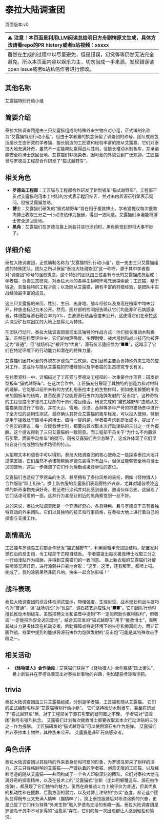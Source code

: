# 泰拉大陆调查团
页面版本:v0
 

| :warning: 注意！本页面是利用LLM阅读总结明日方舟剧情原文生成，具体方法请看repo的PR history或者b站视频：xxxxx           |
|:----------------------------|
| 虽然在生成的过程中以尽量避免，但是错误，幻觉等等仍然无法完全避免。所以本页面内容以娱乐为主，切勿当成一手来源。发现错误请open issue或者b站私信作者进行修改。|



## 其他名称
艾露猫特别行动小组
## 简要介绍
泰拉大陆调查团是由三只艾露猫组成的特殊外来生物应对小组，正式编制名称为“艾露猫特别行动小组”，但由于学者猫的执念保留了调查团的称号。团队成员包括擅长生态研究的学者猫、擅长锻造的工匠猫和经验丰富的随从艾露猫。它们对泰拉大地充满好奇，虽然不一定能帮助赢得战斗胜利，但擅长推动木制板车，并承诺能安全将博士送回营地。艾露猫们非感染者，因可爱的外貌受到广泛欢迎。工匠猫曾与罗德岛工程部合作研发了“猫式越野车”。
## 相关角色
-   **罗德岛工程部**：工匠猫与工程部合作研发了新型板车“猫式越野车”。工程部干员对艾露猫利用本土材料的方式表示瞠目结舌，并对未内置源石引擎表示疑问，但被艾露猫忽略。
-   **博士**：艾露猫们研发的“猫式越野车”旨在用于援救博士。学者猫提议每次援救向博士收取三分之一行动津贴作为报酬，得到一致同意。艾露猫们承诺能将博士安全送回营地。
-   **黑角**：艾露猫们在罗德岛换上新装并进行涂鸦时，黑角察觉到即将大事不妙了。
## 详细介绍
泰拉大陆调查团，正式编制名称为“艾露猫特别行动小组”，是一支由三只艾露猫组成的特殊团队。团队之所以保留“泰拉大陆调查团”这一称呼，源于其中学者猫对“调查团”称号的强烈执念。这个特别的团队由三位各有专长的艾露猫成员组成：学者猫，负责生态研究，对泰拉大地的各种生物和环境充满探索欲；工匠猫，精于锻造，具备独特的工程才能；以及随从艾露猫，拥有丰富的狩猎经验，是团队中实战经验最丰富的成员。

这三只艾露猫的来历、性别、生日、出身地、战斗经验以及身高在档案中均未公开，种族也标记为未公开。然而，医疗部的检测报告确认它们均是非矿石病感染者，体细胞与源石融合率为0%，血液源石结晶密度未公开。这使得它们在泰拉这片深受矿石病困扰的大地上显得尤为特殊。

在团队行动时，泰拉大陆调查团表现出其独特的作战方式：他们擅长推动木制板车。虽然在档案评估中，它们的物理强度、生理耐受、战术规划和战斗技巧均被评定为“普通”，但“战场机动”被评为“优良”，源石技艺适应性为“■■”，这暗示了它们在特定环境下的行动能力和潜在的特殊力量。

艾露猫们因其可爱的外貌在罗德岛广受欢迎。它们目前主要负责特殊外来生物的应对工作，这或许与随从艾露猫的狩猎经验以及学者猫的生态研究专长有关。

在档案资料一中，详细描述了工匠猫与罗德岛工程部的一次重要合作项目：研发新型板车“猫式越野车”。在这次合作中，工匠猫充分展现了其独特的创造力和对材料的理解，它能够以前所未有的方式利用泰拉本土的生物材料，例如使用磐蟹的甲壳来加固板车的结构，甚至配置了仅能将源石虫作为炮弹发射的“反击炮”。这种奇特的工程思路令罗德岛工程部的干员们瞠目结舌。研发完成的“猫式越野车”由随从艾露猫亲自进行了验收，并在火山、雪地、沙漠、丛林等多种严苛的狩猎场景中进行了全方位的适用性测试，最终确认其符合艾露猫的板车标准，可以投入使用，特别是用于援救处于困境中的博士。值得一提的是，学者猫考虑到研发成本，提出了一个务实的建议：每一次援救博士时，都要向其收取本次行动津贴的三分之一作为报酬。这个提议得到了三只艾露猫的一致同意。而工程部干员关于“为什么不内置源石引擎，而要手动推车”的疑问，则被艾露猫们完全忽略了，这或许体现了它们坚持自身传统或独特技术路径的特点。

从招聘文本和语音中可以得知，泰拉大陆调查团的核心使命之一是探索泰拉大地并提供支援，它们虽然不承诺能帮助罗德岛赢得所有战斗，但保证能够安全地将博士送回营地，这进一步强调了它们作为后勤或援救单位的定位。

艾露猫们也适应了罗德岛的生活，甚至拥有了泰拉风格的装扮，例如《怪物猎人》合作服装“跃上街头”。换上新衣服的艾露猫们表现得格外兴奋，尤其对罐装喷漆这样的新奇事物充满好奇，甚至进行涂鸦并对此感到自豪，邀请伙伴合影，这展现了它们活泼可爱的一面。这种行为甚至让附近的黑角察觉到一丝不妙。

总的来说，泰拉大陆调查团是一个充满好奇心、各具特色、且与罗德岛干员有着独特互动的外来团队。它们以其独特的技艺和行事风格，在泰拉大地上进行着自己的探索与支援工作。
## 剧情高光
工匠猫与罗德岛工程部合作研发“猫式越野车”，利用磐蟹甲壳加固结构，配置发射源石虫的反击炮，令工程部干员瞠目结舌。
学者猫提出每次援救博士收取三分之一行动津贴作为报酬，并得到艾露猫们的一致同意。
换上新衣服的艾露猫们对罐装喷漆充满好奇，进行涂鸦并自豪地合影：“这里，这里，还有那里，都喷上喵。完成了，我的涂鸦果然非同凡响，快来一起合张影喵！”
## 战斗表现
泰拉大陆调查团的综合体检测试显示，物理强度、生理耐受、战术规划和战斗技巧均为“普通”，但“战场机动”为“优良”，源石技艺适应性为“■■”。它们团队行动时擅长推动木制板车。虽然招聘文本和语音中提到“不一定能帮助你赢得胜利”，但强调“一定能把你安全送回营地”，结合其研发的“猫式越野车”用于“援救博士”，表明其战斗力更多体现在机动支援、后勤保障或特定环境下的生存和撤离能力，而非正面作战。档案中提到的能够将源石虫作为炮弹发射的“反击炮”可能是其特殊攻击手段之一。
## 相关活动
-   **《怪物猎人》合作活动**：艾露猫们获得了《怪物猎人》合作服装“跃上街头”，换上新装并在罗德岛表现出对泰拉新事物的兴趣，例如罐装喷漆和涂鸦。
## trivia
泰拉大陆调查团由三只艾露猫组成，分别是学者猫、工匠猫和随从艾露猫。
它们的正式编制名称是“艾露猫特别行动小组”。
它们坚持推动木制板车，甚至在研发了“猫式越野车”后，对于工程部关于源石引擎的疑问置之不理。
学者猫对“调查团”称号有强烈执念。
艾露猫们计划每次援救博士都要收取其本次行动津贴的三分之一作为报酬。
工匠猫研发的“猫式越野车”可以使用源石虫作为炮弹。
艾露猫们并非泰拉本土物种，其种族未公开。
艾露猫是非矿石病感染者。
## 角色点评
泰拉大陆调查团以其独特的外来者身份和可爱的形象，为罗德岛带来了别样的活力。这三只性格鲜明的艾露猫——严谨执着的学者猫、创意无限的工匠猫、以及经验老道的随从艾露猫——共同构成了一个令人印象深刻的团队。它们对泰拉大地充满好奇的探索精神，以及在技术上的“艾露猫式”创新（比如用磐蟹造车、源石虫作炮弹），都展现了它们独特的魅力。虽然在直接战斗力上被评价为普通，但其优良的机动性和在援救、后勤方面的潜力，以及对博士津贴的“务实”态度，都让这个团队显得既专业又充满人情味（猫情味？）。换上泰拉服装后对喷漆涂鸦的兴奋，更是凸显了它们作为特殊“外来生物”融入罗德岛生活的有趣一面。泰拉大陆调查团是罗德岛干员中不可多得的“治愈系”存在，它们的每一次出现都让人感到轻松和愉悦。